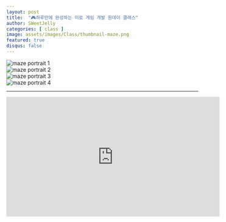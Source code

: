 ```yaml
---
layout: post
title:  "🎮하루만에 완성하는 미로 게임 개발 원데이 클래스"
author: SWeetJelly
categories: [ class ]
image: assets/images/Class/thumbnail-maze.png
featured: true
disqus: false
---
```


<div class="section">
  <img src="/assets/images/Class/maze-portrait-1.png" alt="maze portrait 1">
</div>
<div class="section">
  <img src="/assets/images/Class/maze-portrait-2.png" alt="maze portrait 2">
</div>
<div class="section">
  <img src="/assets/images/Class/maze-portrait-3.png" alt="maze portrait 3">
</div>
<div class="section">
  <img src="/assets/images/Class/maze-portrait-4.png" alt="maze portrait 4">
</div>

---

<div class="video-container">
  <iframe 
    width="560" 
    height="315" 
    src="https://www.youtube.com/embed/m_tTgsX_LNA" 
    title="YouTube" 
    frameborder="0" 
    allow="accelerometer; autoplay; clipboard-write; encrypted-media; gyroscope; picture-in-picture" 
    allowfullscreen>
  </iframe>
</div>